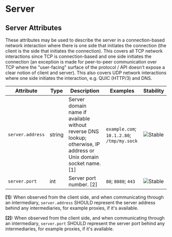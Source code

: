 
<!--- Hugo front matter used to generate the website version of this page:
--->

<!-- NOTE: THIS FILE IS AUTOGENERATED. DO NOT EDIT BY HAND. -->
<!-- see templates/registry/markdown/attribute_namespace.md.j2 -->

# Server



## Server Attributes

These attributes may be used to describe the server in a connection-based network interaction where there is one side that initiates the connection (the client is the side that initiates the connection). This covers all TCP network interactions since TCP is connection-based and one side initiates the connection (an exception is made for peer-to-peer communication over TCP where the "user-facing" surface of the protocol / API doesn't expose a clear notion of client and server). This also covers UDP network interactions where one side initiates the interaction, e.g. QUIC (HTTP/3) and DNS.


| Attribute  | Type | Description  | Examples  | Stability |
|---|---|---|---|---|
| `server.address` | string | Server domain name if available without reverse DNS lookup; otherwise, IP address or Unix domain socket name. [1] | `example.com`; `10.1.2.80`; `/tmp/my.sock` | ![Stable](https://img.shields.io/badge/-stable-lightgreen) |
| `server.port` | int | Server port number. [2] | `80`; `8080`; `443` | ![Stable](https://img.shields.io/badge/-stable-lightgreen) |


**[1]:** When observed from the client side, and when communicating through an intermediary, `server.address` SHOULD represent the server address behind any intermediaries, for example proxies, if it's available.

**[2]:** When observed from the client side, and when communicating through an intermediary, `server.port` SHOULD represent the server port behind any intermediaries, for example proxies, if it's available.


